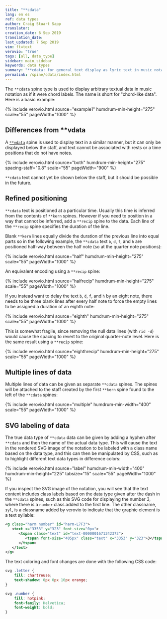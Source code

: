 ```yaml
---
title: "**cdata"
lang: en es
ref: data types
author: Craig Stuart Sapp
translator:
creation_date: 6 Sep 2019
translation_date:
last_updated: 7 Sep 2019
vim: ft=text
verovio: "true"
tags: [all, data_type]
sidebar: main_sidebar
keywords: data types
summary: "**cdata: for general text display as lyric text in music notation."
permalink: /spine/cdata/index.html
---
```


The `**cdata` spine type is used to display arbitrary textual data
in music notation as if it were chord labels.  The name is short
for "chord-like data".  Here is a basic example:


{% include verovio.html
	source="example1"
	humdrum-min-height="275"
	scale="55"
	pageWidth="1000"
%}
<script type="application/x-humdrum" id="example1">
**kern	**cdata
*M4/4	*
=1	=1
4c	a
4g	b
2c	c
.	d
=	=
4e	e
4r	f
2c	g
.	h
=	=
*-	*-
</script>


## Differences from **vdata ##

A [`**vdata`](/spine/vdata) spine is used to display text in a similar manner, but it can
only be displayed below the staff, and text cannot be associated with rests or a time positions
that do not have notes. 

{% include verovio.html
	source="both"
	humdrum-min-height="275"
	spacing-staff="0.8"
	scale="55"
	pageWidth="900"
%}
<script type="application/x-humdrum" id="both">
**kern	**vdata	**cdata
*M4/4	*	*
=1	=1	=1
4B	vdata:	cdata:
4c	a	1
2g	b	2
.	c	3
=2	=2	=2
4f	d	4
4r	e	5
4d	f	6
4c	g	7
==	==	==
*-	*-	*-
</script>


`**cdata` text cannot yet be shown below the staff, but it should be possible in the future.

## Refined positioning ##

`**cdata` text is positioned at a particular time.  Usually this time is inferred from the
contents of `**kern` spines.  However if you need to position in a way that cannot be
inferred, add a `**recip` spine to the data.  Each line of the `**recip` spine specifies
the duration of the line.

Blank `**kern` lines equally divide the duration of the previous
line into equal parts so in the following example, the `**cdata`
text `b`, `d`, `f`, and `h` are positioned half-way between the
half note (so at the quarter note positions):

{% include verovio.html
	source="half"
	humdrum-min-height="275"
	scale="55"
	pageWidth="1000"
%}
<script type="application/x-humdrum" id="half">
**kern	**cdata
*M4/4	*
=1	=1
2c	a
.	b
2d	c
.	d
=	=
2e	e
.	f
2c	g
.	h
=	=
*-	*-
</script>

An equivalent encoding using a `**recip` spine:

{% include verovio.html
	source="halfrecip"
	humdrum-min-height="275"
	scale="55"
	pageWidth="1000"
%}
<script type="application/x-humdrum" id="halfrecip">
**recip	**kern	**cdata
*	*M4/4	*
=1	=1	=1
4	2c	a
4	.	b
4	2d	c
4	.	d
=	=	=
4	2e	e
4	.	f
4	2c	g
4	.	h
=	=	=
*-	*-	*-
</script>

If you instead want to delay the text `b`, `d`, `f`, and `h` by an eight note, there needs
to be three blank lines after every half note to force the empty lines to be assigned
a duration of an eighth note:

{% include verovio.html
	source="eighth"
	humdrum-min-height="275"
	scale="55"
	pageWidth="1000"
%}
<script type="application/x-humdrum" id="eighth">
**kern	**cdata
*M4/4	*
=1	=1
2c	a
.	.
.	.
.	b
2d	c
.	.
.	.
.	d
=	=
2e	e
.	.
.	.
.	f
2c	g
.	.
.	.
.	h
=	=
*-	*-
</script>

This is somewhat fragile, since removing the null data lines (with `rid -d`) would cause the spacing
to revert to the original quarter-note level.  Here is the same result using a `**recip` spine:

{% include verovio.html
	source="eighthrecip"
	humdrum-min-height="275"
	scale="55"
	pageWidth="1000"
%}
<script type="application/x-humdrum" id="eighthrecip">
**recip	**kern	**cdata
*	*M4/4	*
=1	=1	=1
4.	2c	a
8	.	b
4.	2d	c
8	.	d
=	=	=
4.	2e	e
8	.	f
4.	2c	g
8	.	h
=	=	=
*-	*-	*-
</script>


## Multiple lines of data ##

Multiple lines of data can be given as separate `**cdata` spines.  The spines will be attached
to the staff created by the first `**kern` spine found to the left of the `**cdata` spines:

{% include verovio.html
	source="multiple"
	humdrum-min-width="400"
	scale="55"
	pageWidth="1000"
%}
<script type="application/x-humdrum" id="multiple">
**kern	**cdata	**cdata	**kern	**cdata	**cdata
*M4/4	*	*	*M4/4	*	*
=1	=1	=1	=1	=1	=1
4.B	1st:	2nd:	4.dd	1st:	2nd:
8c	a	e	8ee	1	5
4g	b	f	4dd	2	6
4d	c	g	4b	3	7
=2	=2	=2	=2	=2	=2
1f	d	h	1a	4	8
==	==	==	==	==	==
*-	*-	*-	*-	*-	*-
</script>


## SVG labeling of data ##

The true data type of `**cdata` data can be given by adding a
hyphen after `**cdata` and then the name of the actual data type.
This will cause the text in the rendered SVG image of the notation
to be labeled with a class name based on the data type, and this
can then be manipulated by CSS, such as to highlight different
text data types in difference colors:


{% include verovio.html
	source="label"
	humdrum-min-width="400"
	humdrum-min-height="225"
	tabsize="15"
	scale="55"
	pageWidth="1000"
%}
<script type="application/x-humdrum" id="label">
**kern	**cdata-letter	**cdata-number
*M4/4	*	*
=1	=1	=1
4B	1st:	2nd:
4c	a	1
4g	b	2
4d	c	3
=2	=2	=2
1f	d	4
==	==	==
*-	*-	*-
</script>

If you inspect the SVG image of the notation, you will see that the
text content includes class labels based on the data type given
after the dash in the `**cdata` spines, such as this SVG code for
displaying the number 3, where there is a `number` class added to
the first line. The other classname, `syl`, is a classname added
by verovio to indicate that the graphic element is a text syllable:

```xml
<g class="harm number" id="harm-L7F3">
   <text x="3353" y="323" font-size="0px">
      <tspan class="text" id="text-0000001671342372">
         <tspan font-size="405px" class="text" x="3353" y="323">3</tspan>
      </tspan>
   </text>
</g>
```


The text coloring and font changes are done with the following CSS code:


```css
svg .letter {
	fill: chartreuse;
  	text-shadow: 0px 0px 10px orange;
}

svg .number {
	fill: hotpink;
	font-family: Helvetica;
	font-weight: bold;
}
```


<style>
svg .letter {
	fill: chartreuse;
  	text-shadow: 0px 0px 10px orange;

}
svg .number {
	fill: hotpink;
	font-family: Helvetica;
	font-weight: bold;
}
</style>








